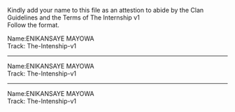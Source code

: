 Kindly add your name to this file as an attestion to abide by the Clan Guidelines and the Terms of The Internship v1
<br/> Follow the format.<br/> 

Name:ENIKANSAYE MAYOWA <br/>
Track: The-Intenship-v1
___
Name:ENIKANSAYE MAYOWA <br/>
Track: The-Intenship-v1
___
Name:ENIKANSAYE MAYOWA<br/>
Track: The-Intenship-v1

